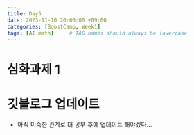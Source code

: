 ```yaml
---
title: Day5
date: 2023-11-10 20:00:00 +09:00
categories: [BoostCamp, Week1]
tags: [AI math]     # TAG names should always be lowercase
---
```


# 심화과제 1

# 깃블로그 업데이트
- 아직 미숙한 관계로 더 공부 후에 업데이트 해야겠다...
